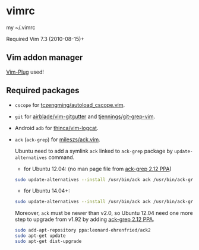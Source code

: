 vimrc
=====

my ~/.vimrc

Required Vim 7.3 (2010-08-15)+


Vim addon manager
-----------------
[Vim-Plug](https://github.com/junegunn/vim-plug) used!


Required packages
-----------------

* `cscope` for [tczengming/autoload_cscope.vim](https://github.com/tczengming/autoload_cscope.vim).

* `git` for [airblade/vim-gitgutter](https://github.com/airblade/vim-gitgutter) and [tjennings/git-grep-vim](https://github.com/tjennings/git-grep-vim).

* Android `adb` for [thinca/vim-logcat](https://github.com/thinca/vim-logcat).

* `ack` (`ack-grep`) for [mileszs/ack.vim](https://github.com/mileszs/ack.vim).

    Ubuntu need to add a symlink `ack` linked to `ack-grep` package
    by `update-alternatives` command.

    - for Ubuntu 12.04: (no man page file from [ack-grep 2.12 PPA](https://launchpad.net/~leonard-ehrenfried/+archive/ubuntu/ack2))
    ```bash
    sudo update-alternatives --install /usr/bin/ack ack /usr/bin/ack-grep 100
    ```

    - for Ubuntu 14.04+:
    ```bash
    sudo update-alternatives --install /usr/bin/ack ack /usr/bin/ack-grep 100 --slave /usr/share/man/man1/ack.1p.gz ack.1p.gz /usr/share/man/man1/ack-grep.1p.gz
    ```

    Moreover, `ack` must be newer than v2.0, so Ubuntu 12.04
    need one more step to upgrade from v1.92 by adding [ack-grep 2.12 PPA](https://launchpad.net/~leonard-ehrenfried/+archive/ubuntu/ack2).

    ```bash
    sudo add-apt-repository ppa:leonard-ehrenfried/ack2
    sudo apt-get update
    sudo apt-get dist-upgrade
    ```
